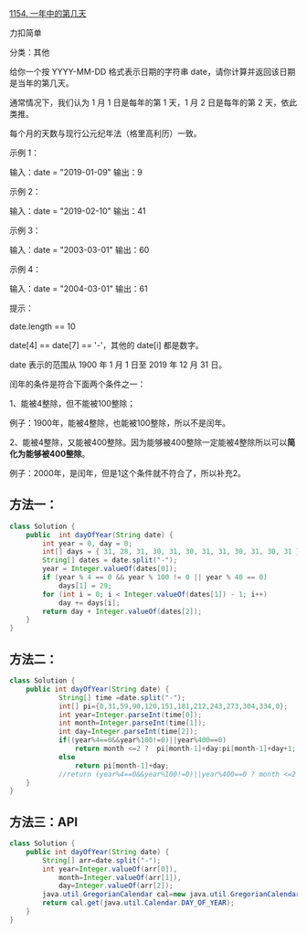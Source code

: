 [1154. 一年中的第几天](https://leetcode-cn.com/problems/day-of-the-year/)



力扣简单

分类：其他



给你一个按 YYYY-MM-DD 格式表示日期的字符串 date，请你计算并返回该日期是当年的第几天。

通常情况下，我们认为 1 月 1 日是每年的第 1 天，1 月 2 日是每年的第 2 天，依此类推。

每个月的天数与现行公元纪年法（格里高利历）一致。

 

示例 1：

输入：date = "2019-01-09"
输出：9



示例 2：

输入：date = "2019-02-10"
输出：41



示例 3：

输入：date = "2003-03-01"
输出：60



示例 4：

输入：date = "2004-03-01"
输出：61




提示：

date.length == 10

date[4] == date[7] == '-'，其他的 date[i] 都是数字。

date 表示的范围从 1900 年 1 月 1 日至 2019 年 12 月 31 日。





闰年的条件是符合下面两个条件之一：

1、能被4整除，但不能被100整除；

例子：1900年，能被4整除，也能被100整除，所以不是闰年。

2、能被4整除，又能被400整除。因为能够被400整除一定能被4整除所以可以**简化为能够被400整除**。 

例子：2000年，是闰年，但是1这个条件就不符合了，所以补充2。



## 方法一：

```java
class Solution {
    public  int dayOfYear(String date) {
        int year = 0, day = 0;
        int[] days = { 31, 28, 31, 30, 31, 30, 31, 31, 30, 31, 30, 31 };
        String[] dates = date.split("-");
        year = Integer.valueOf(dates[0]);
        if (year % 4 == 0 && year % 100 != 0 || year % 40 == 0) 
            days[1] = 29;
        for (int i = 0; i < Integer.valueOf(dates[1]) - 1; i++) 
            day += days[i];
        return day + Integer.valueOf(dates[2]);
    }
}
```

## 方法二：

```java
class Solution {
    public int dayOfYear(String date) {
            String[] time =date.split("-");
	        int[] pi={0,31,59,90,120,151,181,212,243,273,304,334,0};
	        int year=Integer.parseInt(time[0]);
	        int month=Integer.parseInt(time[1]);
	        int day=Integer.parseInt(time[2]);
	        if((year%4==0&&year%100!=0)||year%400==0)
	        	return month <=2 ?  pi[month-1]+day:pi[month-1]+day+1;
	        else
	        	return pi[month-1]+day;
        	//return (year%4==0&&year%100!=0)||year%400==0 ? month <=2 ?  pi[month-1]+day:pi[month-1]+day+1:pi[month-1]+day;
    }
}
```

## 方法三：API

```java
class Solution {
    public int dayOfYear(String date) {
        String[] arr=date.split("-");
        int year=Integer.valueOf(arr[0]),
        	month=Integer.valueOf(arr[1]),
            day=Integer.valueOf(arr[2]);
        java.util.GregorianCalendar cal=new java.util.GregorianCalendar(year,month-1,day);
        return cal.get(java.util.Calendar.DAY_OF_YEAR);
    }
}
```

